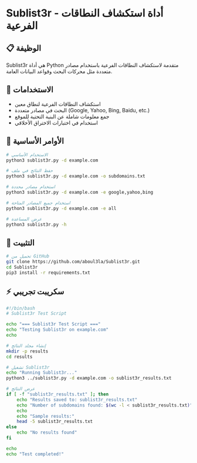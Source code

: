 # Sublist3r - أداة استكشاف النطاقات الفرعية

## 📋 الوظيفة
Sublist3r هي أداة Python متقدمة لاستكشاف النطاقات الفرعية باستخدام مصادر متعددة مثل محركات البحث وقواعد البيانات العامة.

## 🚀 الاستخدامات
- استكشاف النطاقات الفرعية لنطاق معين
- البحث في مصادر متعددة (Google, Yahoo, Bing, Baidu, etc.)
- جمع معلومات شاملة عن البنية التحتية للموقع
- استخدام في اختبارات الاختراق الأخلاقي

## 📝 الأوامر الأساسية
```bash
# الاستخدام الأساسي
python3 sublist3r.py -d example.com

# حفظ النتائج في ملف
python3 sublist3r.py -d example.com -o subdomains.txt

# استخدام مصادر محددة
python3 sublist3r.py -d example.com -e google,yahoo,bing

# استخدام جميع المصادر المتاحة
python3 sublist3r.py -d example.com -e all

# عرض المساعدة
python3 sublist3r.py -h
```

## 🔧 التثبيت
```bash
# تحميل من GitHub
git clone https://github.com/aboul3la/Sublist3r.git
cd Sublist3r
pip3 install -r requirements.txt
```

## ⚡ سكريبت تجريبي
```bash
#!/bin/bash
# Sublist3r Test Script

echo "=== Sublist3r Test Script ==="
echo "Testing Sublist3r on example.com"
echo

# إنشاء مجلد النتائج
mkdir -p results
cd results

# تشغيل Sublist3r
echo "Running Sublist3r..."
python3 ../sublist3r.py -d example.com -o sublist3r_results.txt

# عرض النتائج
if [ -f "sublist3r_results.txt" ]; then
    echo "Results saved to: sublist3r_results.txt"
    echo "Number of subdomains found: $(wc -l < sublist3r_results.txt)"
    echo
    echo "Sample results:"
    head -5 sublist3r_results.txt
else
    echo "No results found"
fi

echo
echo "Test completed!"
```
